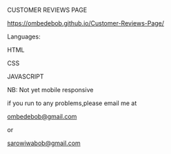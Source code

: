 CUSTOMER REVIEWS PAGE

https://ombedebob.github.io/Customer-Reviews-Page/

Languages:

HTML

CSS

JAVASCRIPT

NB: Not yet mobile responsive 


if you run to any problems,please email me at

ombedebob@gmail.com

or

sarowiwabob@gmail.com 
